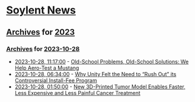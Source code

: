 # [Soylent News](../../../README.md)

## [Archives](../../index.md) for [2023](../index.md)

### [Archives](../../index.md) for [2023-10-28](index.md)

* [2023-10-28, 11:17:00](https://soylentnews.org/article.pl?sid=23/10/27/0553248&from=rss) - [Old-School Problems, Old-School Solutions: We Help Aero-Test a Mustang](https://soylentnews.org/article.pl?sid=23/10/27/0553248&from=rss)
* [2023-10-28, 06:34:00](https://soylentnews.org/article.pl?sid=23/10/27/0545251&from=rss) - [Why Unity Felt the Need to “Rush Out” its Controversial Install-Fee Program](https://soylentnews.org/article.pl?sid=23/10/27/0545251&from=rss)
* [2023-10-28, 01:50:00](https://soylentnews.org/article.pl?sid=23/10/27/0333212&from=rss) - [New 3D-Printed Tumor Model Enables Faster, Less Expensive and Less Painful Cancer Treatment](https://soylentnews.org/article.pl?sid=23/10/27/0333212&from=rss)
